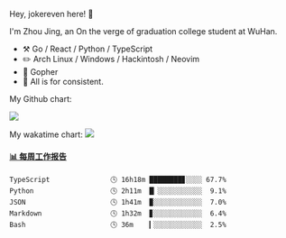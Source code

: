 Hey, jokereven here! 👋

I'm Zhou Jing, an On the verge of graduation college student at WuHan.

-   :hammer_and_pick: Go / React / Python / TypeScript
-   :pencil2: Arch Linux / Windows / Hackintosh / Neovim
-   :seedling: Gopher
-   :thought_balloon: All is for consistent.

My Github chart:

![](https://ghchart.rshah.org/JonnieWayy)

My wakatime chart:
![](https://wakatime.com/share/@jokereven/1679dc82-4bf9-4b63-9203-390d608503de.png)

<!-- waka-box start -->
#### <a href="https://gist.github.com/9f8118785e2d128d746db5f61b0e0a2a" target="_blank">📊 每周工作报告</a>
```text
TypeScript               🕓 16h18m ████████▊░░░░ 67.7%
Python                   🕓 2h11m  █▏░░░░░░░░░░░  9.1%
JSON                     🕓 1h41m  ▉░░░░░░░░░░░░  7.0%
Markdown                 🕓 1h32m  ▊░░░░░░░░░░░░  6.4%
Bash                     🕓 36m    ▎░░░░░░░░░░░░  2.5%
```
<!-- Powered by https://github.com/journey-ad/waka-box-go . -->
<!-- waka-box end -->
